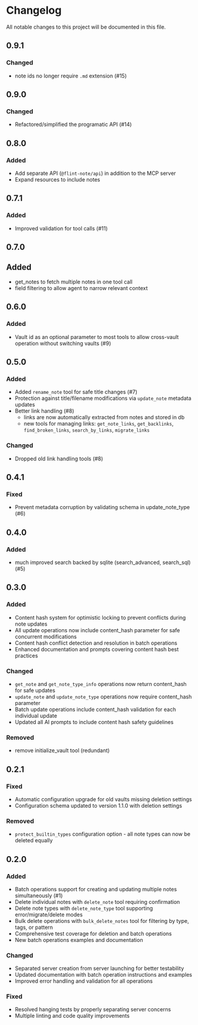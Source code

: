 # Changelog

All notable changes to this project will be documented in this file.

## 0.9.1

### Changed

- note ids no longer require `.md` extension (#15)

## 0.9.0

### Changed

- Refactored/simplified the programatic API (#14)

## 0.8.0

### Added
- Add separate API (`@flint-note/api`) in addition to the MCP server
- Expand resources to include notes

## 0.7.1

### Added
- Improved validation for tool calls (#11)

## 0.7.0

## Added
- get_notes to fetch multiple notes in one tool call
- field filtering to allow agent to narrow relevant context

## 0.6.0

### Added
- Vault id as an optional parameter to most tools to allow cross-vault operation without switching vaults (#9)

## 0.5.0

### Added
- Added `rename_note` tool for safe title changes (#7)
- Protection against title/filename modifications via `update_note` metadata updates
- Better link handling (#8)
  - links are now automatically extracted from notes and stored in db
  - new tools for managing links: `get_note_links`, `get_backlinks`, `find_broken_links`, `search_by_links`, `migrate_links`

### Changed
- Dropped old link handling tools (#8)

## 0.4.1

### Fixed
- Prevent metadata corruption by validating schema in update_note_type (#6)

## 0.4.0

### Added

- much improved search backed by sqlite (search_advanced, search_sql) (#5)

## 0.3.0

### Added
- Content hash system for optimistic locking to prevent conflicts during note updates
- All update operations now include content_hash parameter for safe concurrent modifications
- Content hash conflict detection and resolution in batch operations
- Enhanced documentation and prompts covering content hash best practices

### Changed
- `get_note` and `get_note_type_info` operations now return content_hash for safe updates
- `update_note` and `update_note_type` operations now require content_hash parameter
- Batch update operations include content_hash validation for each individual update
- Updated all AI prompts to include content hash safety guidelines

### Removed
- remove initialize_vault tool (redundant)

## 0.2.1

### Fixed
- Automatic configuration upgrade for old vaults missing deletion settings
- Configuration schema updated to version 1.1.0 with deletion settings

### Removed
- `protect_builtin_types` configuration option - all note types can now be deleted equally

## 0.2.0

### Added
- Batch operations support for creating and updating multiple notes simultaneously (#1)
- Delete individual notes with `delete_note` tool requiring confirmation
- Delete note types with `delete_note_type` tool supporting error/migrate/delete modes
- Bulk delete operations with `bulk_delete_notes` tool for filtering by type, tags, or pattern
- Comprehensive test coverage for deletion and batch operations
- New batch operations examples and documentation

### Changed
- Separated server creation from server launching for better testability
- Updated documentation with batch operation instructions and examples
- Improved error handling and validation for all operations

### Fixed
- Resolved hanging tests by properly separating server concerns
- Multiple linting and code quality improvements
